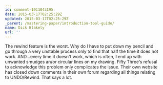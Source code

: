 ```yaml
---
id: comment-1911043195
date: 2015-03-17T02:25:29Z
updated: 2015-03-17T02:25:29Z
_parent: /mastering-paper/introduction-tool-guide/
name: Dick Blakely
url: ''
---
```


The rewind feature is the worst. Why do I have to put down my pencil
and go through a very unstable process only to find that half the time it does not
work. AND...every time it doesn't work, which is often, I end up with unwanted smudges
an/or circular lines on my drawing. Fifty Three's refusal to acknowledge this problem
only complicates the issue. Their own website has closed down comments in their
own forum regarding all things relating to UNDO/Rewind. That says a lot.

